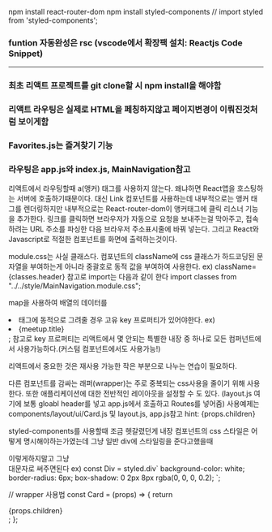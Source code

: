 npm install react-router-dom
npm install styled-components // import styled from 'styled-components';

### funtion 자동완성은 rsc (vscode에서 확장팩 설치: Reactjs Code Snippet)

---

### 최초 리액트 프로젝트를 git clone할 시 npm install을 해야함

### 리액트 라우팅은 실제로 HTML을 페칭하지않고 페이지변경이 이뤄진것처럼 보이게함

### Favorites.js는 즐겨찾기 기능

### 라우팅은 app.js와 index.js, MainNavigation참고

리액트에서 라우팅할때 a(앵커) 태그를 사용하지 않는다. 왜냐하면 React앱을 호스팅하는 서버에 호출하기때문이다.
대신 Link 컴포넌트를 사용하는데 내부적으로는 앵커 태그를 렌더링하지만 내부적으로는 React-router-dom이 앵커태그에 클릭 리스너 기능을 추가한다.
링크를 클릭하면 브라우저가 자동으로 요청을 보내주는걸 막아주고, 접속하려는 URL 주소를 파싱한 다음 브라우저 주소표시줄에 바꿔 넣는다.
그리고 React와 Javascript로 적절한 컴포넌트를 화면에 출력하는것이다.

module.css는 사실 클래스다. 컴포넌트의 className에 css 클래스가 하드코딩된 문자열을 부여하는게 아니라 중괄호로 동적 값을 부여하여 사용한다.
ex) className={classes.header}
참고로 import는 다음과 같이 한다 import classes from "../../style/MainNavigation.module.css";

map을 사용하여 배열의 데이터를 <li> 태그에 동적으로 그려줄 경우 고유 key 프로퍼티가 있어야한다. ex)<li key={meetup.title}>{meetup.title}</li>;
참고로 key 프로퍼티는 리액트에서 몇 안되는 특별한 내장 중 하나로 모든 컴퍼넌트에서 사용가능하다.(커스텀 컴포넌트에서도 사용가능!)

리액트에서 중요한 것은 재사용 가능한 작은 부분으로 나누는 연습이 필요하다.

다른 컴포넌트를 감싸는 래퍼(wrapper)는 주로 중복되는 css사용을 줄이기 위해 사용한다.
또한 애플리케이션에 대한 전반적인 레이아웃을 설정할 수 도 있다. (layout.js 여기에 보통 gloabl header를 넣고 app.js에서 호출하고 Routes를 넣어줌)
사용예제는 components/layout/ui/Card.js 및 layout.js, app.js참고
hint: {props.children}

styled-components를 사용할때 조금 헷갈렸던게 내장 컴포넌트의 css 스타일은 어떻게 명시해야하는가였는데 그냥 일반 div에 스타일링을 준다고했을때

<div></div>이렇게하지말고 그냥 <Div> 대문자로 써주면된다
ex)
const Div = styled.div`
  background-color: white;
  border-radius: 6px;
  box-shadow: 0 2px 8px rgba(0, 0, 0, 0.2);
`;

// wrapper 사용법
const Card = (props) => {
return <Div>{props.children}</Div>;
};
